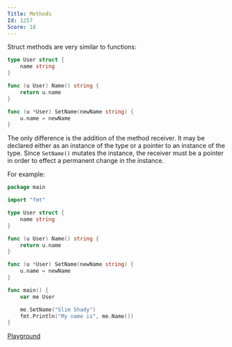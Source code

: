 ```yaml
---
Title: Methods
Id: 1257
Score: 18
---
```

Struct methods are very similar to functions:

```go
type User struct {
    name string
}

func (u User) Name() string {
    return u.name
}

func (u *User) SetName(newName string) {
    u.name = newName
}
```

The only difference is the addition of the method receiver. It may be declared either as an instance of the type or a pointer to an instance of the type. Since `SetName()` mutates the instance, the receiver must be a pointer in order to effect a permanent change in the instance.

For example:

```go
package main

import "fmt"

type User struct {
    name string
}

func (u User) Name() string {
    return u.name
}

func (u *User) SetName(newName string) {
    u.name = newName
}

func main() {
    var me User

    me.SetName("Slim Shady")
    fmt.Println("My name is", me.Name())
}
```

[Playground](https://play.golang.org/p/I5e3yOaRcI)

